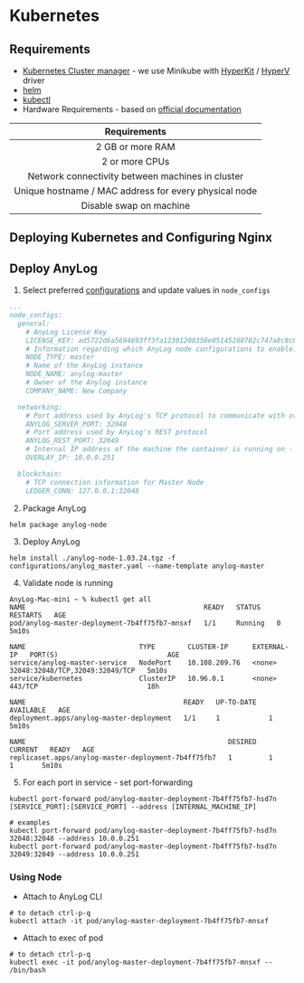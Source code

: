 # Kubernetes 

## Requirements 
* [Kubernetes Cluster manager](https://kubernetes.io/docs/tasks/tools/) - we use Minikube with [HyperKit](https://minikube.sigs.k8s.io/docs/drivers/hyperkit/) / [HyperV](https://minikube.sigs.k8s.io/docs/drivers/hyperv/) driver 
* [helm](https://helm.sh/)
* [kubectl](https://kubernetes.io/docs/reference/kubectl/)
* Hardware Requirements - based on [official documentation](https://kubernetes.io/docs/setup/production-environment/tools/kubeadm/install-kubeadm/#before-you-begin)

|   Requirements   | 
|:----------------:| 
| 2 GB or more RAM | 
|  2 or more CPUs  |
| Network connectivity between machines in cluster | 
| Unique hostname / MAC address for every physical node | 
| Disable swap on machine |  

## Deploying Kubernetes and Configuring Nginx   


## Deploy AnyLog 
1. Select preferred [configurations](configurations/) and update values in `node_configs`
```yaml
...
node_configs:
  general:
    # AnyLog License Key
    LICENSE_KEY: ad5722d6a5694693ff3fa12301208358e05145280702c747a8c8c827d8054675314a68eb07908acf083473e2a183b93a74a3cd88829a092ea4e5b0504ac056b7374211c27ab5d42421028950c00750a5795996e996c2939f725e885b7a2f807d616d32cd2b6a906d740002a11c353f5ddcbd78d4fc3c90ef40d45e8f44b3932f{'company':'Customer','expiration':'2024-07-04','type':'beta'}
    # Information regarding which AnyLog node configurations to enable. By default, even if everything is disabled, AnyLog starts TCP and REST connection protocols
    NODE_TYPE: master
    # Name of the AnyLog instance
    NODE_NAME: anylog-master
    # Owner of the Anylog instance
    COMPANY_NAME: New Company

  networking:
    # Port address used by AnyLog's TCP protocol to communicate with other nodes in the network
    ANYLOG_SERVER_PORT: 32048
    # Port address used by AnyLog's REST protocol
    ANYLOG_REST_PORT: 32049
    # Internal IP address of the machine the container is running on - if not set, then a unique IP will be used each time 
    OVERLAY_IP: 10.0.0.251 

  blockchain:
    # TCP connection information for Master Node
    LEDGER_CONN: 127.0.0.1:32048
```

2. Package AnyLog 
```shell 
helm package anylog-node
```

3. Deploy AnyLog 
```shell
helm install ./anylog-node-1.03.24.tgz -f configurations/anylog_master.yaml --name-template anylog-master 
```

4. Validate node is running 
```shell
AnyLog-Mac-mini ~ % kubectl get all 
NAME                                            READY   STATUS    RESTARTS   AGE
pod/anylog-master-deployment-7b4ff75fb7-mnsxf   1/1     Running   0          5m10s

NAME                            TYPE        CLUSTER-IP      EXTERNAL-IP   PORT(S)                           AGE
service/anylog-master-service   NodePort    10.108.209.76   <none>        32048:32048/TCP,32049:32049/TCP   5m10s
service/kubernetes              ClusterIP   10.96.0.1       <none>        443/TCP                           18h

NAME                                       READY   UP-TO-DATE   AVAILABLE   AGE
deployment.apps/anylog-master-deployment   1/1     1            1           5m10s

NAME                                                  DESIRED   CURRENT   READY   AGE
replicaset.apps/anylog-master-deployment-7b4ff75fb7   1         1         1       5m10s
```

5. For each port  in service - set port-forwarding 
```shell
kubectl port-forward pod/anylog-master-deployment-7b4ff75fb7-hsd7n [SERVICE_PORT]:[SERVICE_PORT] --address [INTERNAL_MACHINE_IP]

# examples 
kubectl port-forward pod/anylog-master-deployment-7b4ff75fb7-hsd7n 32048:32048 --address 10.0.0.251
kubectl port-forward pod/anylog-master-deployment-7b4ff75fb7-hsd7n 32049:32049 --address 10.0.0.251
```

### Using Node
* Attach to AnyLog CLI   
```shell
# to detach ctrl-p-q
kubectl attach -it pod/anylog-master-deployment-7b4ff75fb7-mnsxf 
```

* Attach to exec of pod 
```shell
# to detach ctrl-p-q
kubectl exec -it pod/anylog-master-deployment-7b4ff75fb7-mnsxf -- /bin/bash  
```


